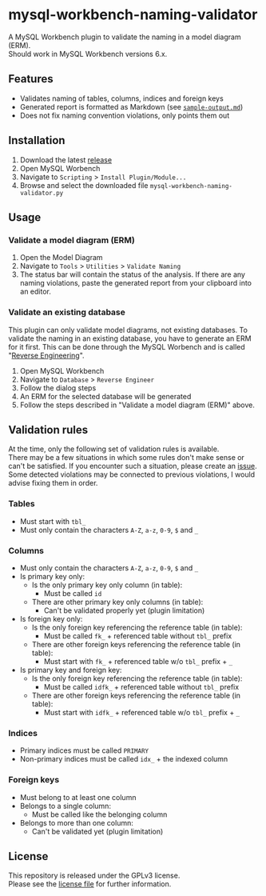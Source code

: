# mysql-workbench-naming-validator

A MySQL Workbench plugin to validate the naming in a model diagram (ERM).  
Should work in MySQL Workbench versions 6.x.

## Features
- Validates naming of tables, columns, indices and foreign keys
- Generated report is formatted as Markdown (see [`sample-output.md`](sample-output.md))
- Does not fix naming convention violations, only points them out

## Installation
1. Download the latest [release](https://github.com/drasive/mysql-workbench-naming-validator/releases)
2. Open MySQL Worbench
3. Navigate to `Scripting` > `Install Plugin/Module...`
4. Browse and select the downloaded file `mysql-workbench-naming-validator.py`

## Usage
### Validate a model diagram (ERM)
1. Open the Model Diagram
2. Navigate to `Tools` > `Utilities` > `Validate Naming`
3. The status bar will contain the status of the analysis.
   If there are any naming violations, paste the generated report from your clipboard into an editor.

### Validate an existing database
This plugin can only validate model diagrams, not existing databases.
To validate the naming in an existing database, you have to generate an ERM for it first.
This can be done through the MySQL Worbench and is called "[Reverse Engineering](https://dev.mysql.com/doc/workbench/en/wb-reverse-engineer-live.html)".

1. Open MySQL Workbench
2. Navigate to `Database` > `Reverse Engineer`
3. Follow the dialog steps
4. An ERM for the selected database will be generated
5. Follow the steps described in "Validate a model diagram (ERM)" above.

## Validation rules
At the time, only the following set of validation rules is available.  
There may be a few situations in which some rules don't make sense or can't be satisfied.
If you encounter such a situation, please create an [issue](https://github.com/drasive/mysql-workbench-naming-validator/issues).  
Some detected violations may be connected to previous violations, I would advise fixing them in order.

### Tables
- Must start with `tbl_`
- Must only contain the characters `A-Z`, `a-z`, `0-9`, `$`  and `_`

### Columns
- Must only contain the characters `A-Z`, `a-z`, `0-9`, `$`  and `_`
- Is primary key only:
    - Is the only primary key only column (in table):
        - Must be called `id`
    - There are other primary key only columns (in table):
        - Can't be validated properly yet (plugin limitation)
- Is foreign key only:
    - Is the only foreign key referencing the reference table (in table):
        - Must be called `fk_` + referenced table without `tbl_` prefix
    - There are other foreign keys referencing the reference table (in table):
        - Must start with `fk_` + referenced table w/o `tbl_` prefix + `_`
- Is primary key and foreign key:
    - Is the only foreign key referencing the reference table (in table):
        - Must be called `idfk_` + referenced table without `tbl_` prefix
    - There are other foreign keys referencing the reference table (in table):
        - Must start with `idfk_` + referenced table w/o `tbl_` prefix + `_`

### Indices
- Primary indices must be called `PRIMARY`
- Non-primary indices must be called `idx_` + the indexed column

### Foreign keys
- Must belong to at least one column
- Belongs to a single column:
    - Must be called like the belonging column
- Belongs to more than one column:
    - Can't be validated yet (plugin limitation)

## License
This repository is released under the GPLv3 license.  
Please see the [license file](LICENSE) for further information.
